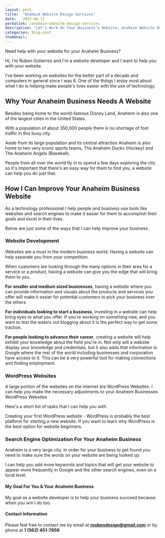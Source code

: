 ```yaml
---
layout: post
title:  "Anaheim Website Design Services"
date:   2022-06-11
permalink: /anaheim-website-design-services
description: "Let's Work On Your Business's Website, Anaheim Website Designer"
categories: blog-post
thumbnail: 
---
```


Need help with your website for your Anaheim Business?

Hi, I'm Ruben Gutierrez and I'm a website developer and I want to help you with your website. 

I've been working on websites for the better part of a decade and computers in general since I was 6. One of the things I enjoy most about what I do is helping make people's lives easier with the use of technology. 

## Why Your Anaheim Business Needs A Website

Besides being home to the world-famous Disney Land, Anaheim is also one of the largest cities in the United States. 

With a population of about 350,000 people there is no shortage of foot traffic in this busy city.  

Aside from its large population and its central attraction Anaheim is also home to two very iconic sports teams, The Anaheim Ducks (Hockey) and The Anaheim Angels (Baseball).

People from all over the world fly in to spend a few days exploring the city so it's important that there's an easy way for them to find you, a website can help you do just that.

## How I Can Improve Your Anaheim Business Website
As a technology professional I help people and business use tools like websites and search engines to make it easier for them to accomplish their goals and excel in their lives.

Below are just some of the ways that I can help improve your business.

### Website Development
Websites are a must in the modern business world. Having a website can help separate you from your competition. 

When customers are looking through the many options in their area for a service or a product, having a website can give you the edge that will bring them to you.  

**For smaller and medium sized businesses**, having a website where you can provide information and visuals about the products and services you offer will make it easier for potential customers to pick your business over the others.

**For individuals looking to start a business**, investing in a website can help bring eyes to what you offer.  If you're working on something new, and you want to test the waters out blogging about it is the perfect way to get some traction.

**For people looking to advance their career**, creating a website will help exhibit your knowledge about the field you're in.  Not only will a website display your knowledge and credentials, but it also adds that information to Google where the rest of the world including businesses and corporation have access to it.  This can be a very powerful tool for making connections and finding employment.

### WordPress Websites
A large portion of the websites on the internet are WordPress Websites.  I can help you make the necessary adjustments to your Anaheim Businesses WordPress Websites

Here's a short list of tasks that I can help you with

Creating your first WordPress website - WordPress is probably the best platform for starting a new website.  If you want to learn why WordPress is the best option for website beginners. 

### Search Engine Optimization For Your Anaheim Business
Anaheim is a very large city.  In order for your business to get found you need to make sure the words on your website are being looked up.  

I can help you add more keywords and topics that will get your website to appear more frequently in Google and the other search engines, even on a local level. 

#### My Goal For You & Your Anaheim Business
My goal as a website developer is to help your business succeed because when you win I do too.  

#### Contact Information
Please feel free to contact me by email at **roobendesign@gmail.com** or by phone at **1 (562) 451-7656**